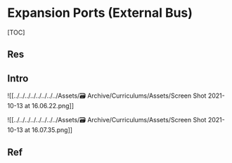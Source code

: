 # Expansion Ports (External Bus)

[TOC]



## Res


## Intro
![[../../../../../../../../Assets/🗃 Archive/Curriculums/Assets/Screen Shot 2021-10-13 at 16.06.22.png]]

![[../../../../../../../../Assets/🗃 Archive/Curriculums/Assets/Screen Shot 2021-10-13 at 16.07.35.png]]



## Ref


